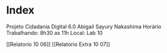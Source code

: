 # Index

Projeto Cidadania Digital 6.0
Abigail Sayury Nakashima
Horário Trabalhando: 8h30 as 11h
Local: Lab 10

[[Relatorio 10 06]]
[[Relatorio Extra 10 07]]
